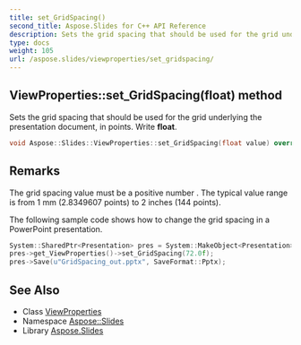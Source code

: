 ```yaml
---
title: set_GridSpacing()
second_title: Aspose.Slides for C++ API Reference
description: Sets the grid spacing that should be used for the grid underlying the presentation document, in points. Write float.
type: docs
weight: 105
url: /aspose.slides/viewproperties/set_gridspacing/
---
```

## ViewProperties::set_GridSpacing(float) method


Sets the grid spacing that should be used for the grid underlying the presentation document, in points. Write **float**.

```cpp
void Aspose::Slides::ViewProperties::set_GridSpacing(float value) override
```

## Remarks


The grid spacing value must be a positive number . The typical value range is from 1 mm (2.8349607 points) to 2 inches (144 points). 

The following sample code shows how to change the grid spacing in a PowerPoint presentation. 
```cpp
System::SharedPtr<Presentation> pres = System::MakeObject<Presentation>();
pres->get_ViewProperties()->set_GridSpacing(72.0f);
pres->Save(u"GridSpacing_out.pptx", SaveFormat::Pptx);
```

## See Also

* Class [ViewProperties](../)
* Namespace [Aspose::Slides](../../)
* Library [Aspose.Slides](../../../)